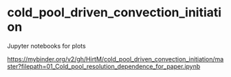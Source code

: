 # cold_pool_driven_convection_initiation
Jupyter notebooks for plots

https://mybinder.org/v2/gh/HirtM/cold_pool_driven_convection_initiation/master?filepath=01_Cold_pool_resolution_dependence_for_paper.ipynb
